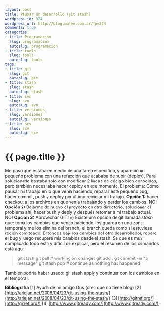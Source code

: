 ```yaml
--- 
layout: post
title: Pausar un desarrollo (git stash)
wordpress_id: 324
wordpress_url: http://blog.malev.com.ar/?p=324
comments: true
categories: 
- title: Programacion
  slug: programacion
  autoslug: programacion
- title: tools
  slug: tools
  autoslug: tools
tags: 
- title: git
  slug: git
  autoslug: git
- title: stash
  slug: stash
  autoslug: stash
- title: svn
  slug: svn
  autoslug: svn
- title: versiones
  slug: versiones
  autoslug: versiones
- title: scv
  slug: scv
  autoslug: scv
---
```

{{ page.title }}
================
Me paso que estaba en medio de una tarea específica, y apareció un pequeño problema con una refacción que acababa de subir (deploy). Para solucionarla bastaba solo con modificar 2 líneas de código bien conocidas, pero también necesitaba hacer deploy en ese momento. El problema: Cómo pausar mi trabajo en lo que venía haciendo, reparar este pequeño bug, hacer commit, push y deploy por último reiniciar mi trabajo.
**Opción 1:** hacer checkout a los archivos en que venía trabajando y perder los cambios. NO!
**Opción 2:** Bajarme de nuevo el proyecto en otro directorio, solucionar el problema ahí, hacer push y deply y después retomar a mi trabajo actual. NO!
**Opción 3:** Aprovechar GIT! =)
Existe una opción de git llamada _stash_ que: toma los cambios que vengo haciendo, los guarda en una zona temporal y me los elimina del branch, el branch queda como si estuviese recién comiteado. Entonces baje los cambios del otro desarrollador, repare el bug y luego recupere mis cambios desde el stash. Se que es muy complicado todo esto y difícil de explicar, pero el resumen de los comandos está aquí:
<blockquote>git stash
git pull
# working on changes
git add .
git commit -m "a message"
git stash pop
# continue as nothing has happened</blockquote>
También podría haber usado: git stash apply y continuar con los cambios en el temporal.

**Bibliografía**
[1] Ayuda de mi amigo Gus (creo que no tiene blog)
[2] [http://ariejan.net/2008/04/23/git-using-the-stash/](http://ariejan.net/2008/04/23/git-using-the-stash/)
[3] [http://gitref.org/](http://gitref.org/)
[4] [http://www.gitready.com/](http://www.gitready.com/)
